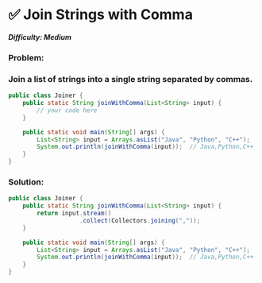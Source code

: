 # ✅ Join Strings with Comma

***Difficulty: Medium***
### Problem:
### Join a list of strings into a single string separated by commas.

```java
public class Joiner {
    public static String joinWithComma(List<String> input) {
        // your code here
    }

    public static void main(String[] args) {
        List<String> input = Arrays.asList("Java", "Python", "C++");
        System.out.println(joinWithComma(input));  // Java,Python,C++
    }
}
```

### Solution:

```java
public class Joiner {
    public static String joinWithComma(List<String> input) {
        return input.stream()
                    .collect(Collectors.joining(","));
    }

    public static void main(String[] args) {
        List<String> input = Arrays.asList("Java", "Python", "C++");
        System.out.println(joinWithComma(input));  // Java,Python,C++
    }
}
```
